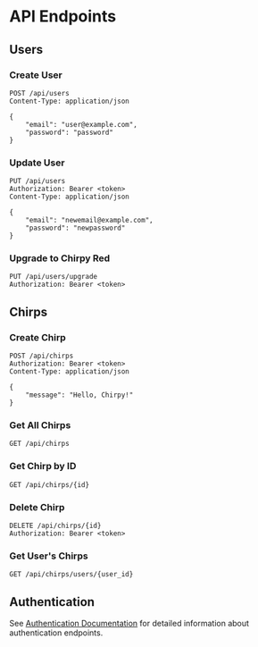 # API Endpoints

## Users

### Create User

```http
POST /api/users
Content-Type: application/json

{
    "email": "user@example.com",
    "password": "password"
}
```

### Update User

```http
PUT /api/users
Authorization: Bearer <token>
Content-Type: application/json

{
    "email": "newemail@example.com",
    "password": "newpassword"
}
```

### Upgrade to Chirpy Red

```http
PUT /api/users/upgrade
Authorization: Bearer <token>
```

## Chirps

### Create Chirp

```http
POST /api/chirps
Authorization: Bearer <token>
Content-Type: application/json

{
    "message": "Hello, Chirpy!"
}
```

### Get All Chirps

```http
GET /api/chirps
```

### Get Chirp by ID

```http
GET /api/chirps/{id}
```

### Delete Chirp

```http
DELETE /api/chirps/{id}
Authorization: Bearer <token>
```

### Get User's Chirps

```http
GET /api/chirps/users/{user_id}
```

## Authentication

See [Authentication Documentation](./authentication.md) for detailed information about authentication endpoints.
